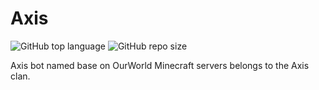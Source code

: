 # Axis
![GitHub top language](https://img.shields.io/github/languages/top/FalloutStudios/Axis)
![GitHub repo size](https://img.shields.io/github/repo-size/FalloutStudios/Axis)

Axis bot named base on OurWorld Minecraft servers belongs to the Axis clan.
